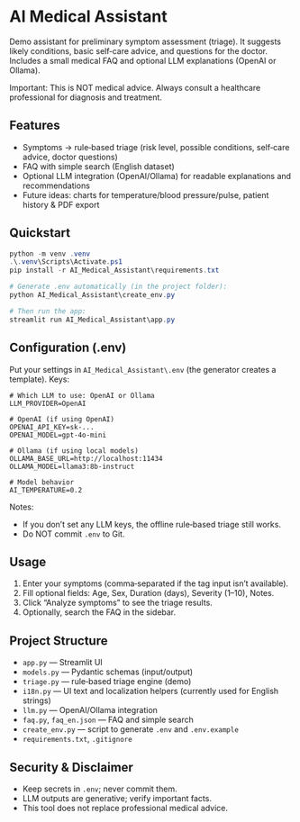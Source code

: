# AI Medical Assistant

Demo assistant for preliminary symptom assessment (triage). It suggests likely conditions, basic self‑care advice, and questions for the doctor. Includes a small medical FAQ and optional LLM explanations (OpenAI or Ollama).

Important: This is NOT medical advice. Always consult a healthcare professional for diagnosis and treatment.

## Features
- Symptoms → rule‑based triage (risk level, possible conditions, self‑care advice, doctor questions)
- FAQ with simple search (English dataset)
- Optional LLM integration (OpenAI/Ollama) for readable explanations and recommendations
- Future ideas: charts for temperature/blood pressure/pulse, patient history & PDF export

## Quickstart
```powershell
python -m venv .venv
.\.venv\Scripts\Activate.ps1
pip install -r AI_Medical_Assistant\requirements.txt

# Generate .env automatically (in the project folder):
python AI_Medical_Assistant\create_env.py

# Then run the app:
streamlit run AI_Medical_Assistant\app.py
```

## Configuration (.env)
Put your settings in `AI_Medical_Assistant\.env` (the generator creates a template). Keys:
```dotenv
# Which LLM to use: OpenAI or Ollama
LLM_PROVIDER=OpenAI

# OpenAI (if using OpenAI)
OPENAI_API_KEY=sk-...
OPENAI_MODEL=gpt-4o-mini

# Ollama (if using local models)
OLLAMA_BASE_URL=http://localhost:11434
OLLAMA_MODEL=llama3:8b-instruct

# Model behavior
AI_TEMPERATURE=0.2
```

Notes:
- If you don’t set any LLM keys, the offline rule‑based triage still works.
- Do NOT commit `.env` to Git.

## Usage
1) Enter your symptoms (comma‑separated if the tag input isn’t available).
2) Fill optional fields: Age, Sex, Duration (days), Severity (1–10), Notes.
3) Click “Analyze symptoms” to see the triage results.
4) Optionally, search the FAQ in the sidebar.

## Project Structure
- `app.py` — Streamlit UI
- `models.py` — Pydantic schemas (input/output)
- `triage.py` — rule‑based triage engine (demo)
- `i18n.py` — UI text and localization helpers (currently used for English strings)
- `llm.py` — OpenAI/Ollama integration
- `faq.py`, `faq_en.json` — FAQ and simple search
- `create_env.py` — script to generate `.env` and `.env.example`
- `requirements.txt`, `.gitignore`

## Security & Disclaimer
- Keep secrets in `.env`; never commit them.
- LLM outputs are generative; verify important facts.
- This tool does not replace professional medical advice.

